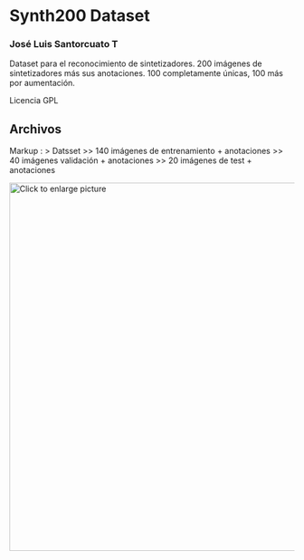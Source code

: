 # Synth200 Dataset
### José Luis Santorcuato T


Dataset para el reconocimiento de sintetizadores.
200 imágenes de sintetizadores más sus anotaciones.
100 completamente únicas, 100 más por aumentación.

Licencia GPL




## Archivos

Markup :  > Datsset
          >> 140 imágenes de entrenamiento + anotaciones
          >> 40 imágenes validación + anotaciones
          >> 20 imágenes de test + anotaciones



<a href="https://drive.google.com/uc?export=view&id=1qt1mc4N5VDRQsfPptsnpfKGRtgJyaZTG"><img src="https://drive.google.com/uc?export=view&id=1qt1mc4N5VDRQsfPptsnpfKGRtgJyaZTG" style="width: 650px; max-width: 100%; height: auto" title="Click to enlarge picture" />





